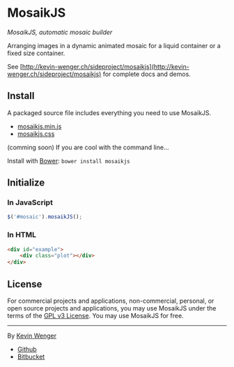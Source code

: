# MosaikJS

_MosaikJS, automatic mosaic builder_

Arranging images in a dynamic animated mosaic for a liquid container or a fixed size container.

See [http://kevin-wenger.ch/sideproject/mosaikjs](http://kevin-wenger.ch/sideproject/mosaikjs) for complete docs and demos.

## Install

A packaged source file includes everything you need to use MosaikJS.

+ [mosaikjs.min.js](http://kevin-wenger.ch/sideproject/mosaikjs/dist/mosaikjs.min.js)
+ [mosaikjs.css](http://kevin-wenger.ch/sideproject/mosaikjs/dist/mosaikjs.css)

(comming soon) If you are cool with the command line...

Install with [Bower](http://bower.io): `bower install mosaikjs`

## Initialize

### In JavaScript

``` js
$('#mosaic').mosaikJS();
```

### In HTML

``` html
<div id="example">
    <div class="plot"></div>
</div>
```

## License

For commercial projects and applications, non-commercial, personal, or open source projects and applications, you may use MosaikJS under the terms of the [GPL v3 License](http://choosealicense.com/licenses/gpl-v3/). You may use MosaikJS for free.

* * *

By [Kevin Wenger](http://kevin-wenger.ch)

- [Github](http://github.com/Sudei)
- [Bitbucket](https://bitbucket.org/WengerK)
